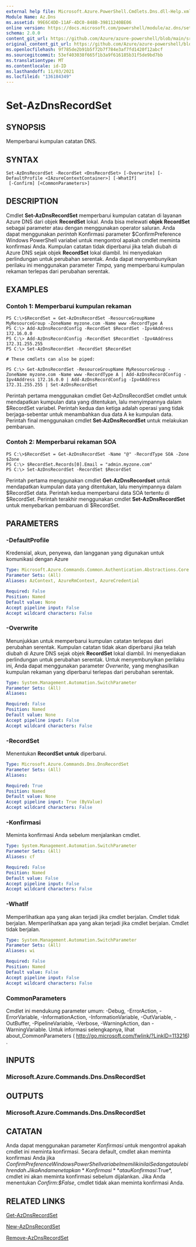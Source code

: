 ```yaml
---
external help file: Microsoft.Azure.PowerShell.Cmdlets.Dns.dll-Help.xml
Module Name: Az.Dns
ms.assetid: 99E6C4DD-11AF-4DC0-848B-39811240BE06
online version: https://docs.microsoft.com/powershell/module/az.dns/set-azdnsrecordset
schema: 2.0.0
content_git_url: https://github.com/Azure/azure-powershell/blob/main/src/Dns/Dns/help/Set-AzDnsRecordSet.md
original_content_git_url: https://github.com/Azure/azure-powershell/blob/main/src/Dns/Dns/help/Set-AzDnsRecordSet.md
ms.openlocfilehash: 9f785de2b91b5f72b7f784e3af7fd1420f12abcf
ms.sourcegitcommit: 53ef403038f665f1b3a9f616185b31f5de9bd7bb
ms.translationtype: MT
ms.contentlocale: id-ID
ms.lasthandoff: 11/03/2021
ms.locfileid: "136184349"
---
```

# Set-AzDnsRecordSet

## SYNOPSIS
Memperbarui kumpulan catatan DNS.

## SYNTAX

```
Set-AzDnsRecordSet -RecordSet <DnsRecordSet> [-Overwrite] [-DefaultProfile <IAzureContextContainer>] [-WhatIf]
 [-Confirm] [<CommonParameters>]
```

## DESCRIPTION
Cmdlet **Set-AzDnsRecordSet** memperbarui kumpulan catatan di layanan Azure DNS dari objek **RecordSet** lokal.
Anda bisa melewati **objek RecordSet** sebagai parameter atau dengan menggunakan operator saluran.
Anda dapat menggunakan *perintah* Konfirmasi parameter $ConfirmPreference Windows PowerShell variabel untuk mengontrol apakah cmdlet meminta konfirmasi Anda.
Kumpulan catatan tidak diperbarui jika telah diubah di Azure DNS sejak objek **RecordSet** lokal diambil.
Ini menyediakan perlindungan untuk perubahan serentak.
Anda dapat menyembunyikan perilaku ini menggunakan parameter *Timpa,* yang memperbarui kumpulan rekaman terlepas dari perubahan serentak.

## EXAMPLES

### Contoh 1: Memperbarui kumpulan rekaman
```
PS C:\>$RecordSet = Get-AzDnsRecordSet -ResourceGroupName MyResourceGroup -ZoneName myzone.com -Name www -RecordType A
PS C:\> Add-AzDnsRecordConfig -RecordSet $RecordSet -Ipv4Address 172.16.0.0
PS C:\> Add-AzDnsRecordConfig -RecordSet $RecordSet -Ipv4Address 172.31.255.255
PS C:\> Set-AzDnsRecordSet -RecordSet $RecordSet

# These cmdlets can also be piped:

PS C:\> Get-AzDnsRecordSet -ResourceGroupName MyResourceGroup -ZoneName myzone.com -Name www -RecordType A | Add-AzDnsRecordConfig -Ipv4Address 172.16.0.0 | Add-AzDnsRecordConfig -Ipv4Address 172.31.255.255 | Set-AzDnsRecordSet
```

Perintah pertama menggunakan cmdlet Get-AzDnsRecordSet cmdlet untuk mendapatkan kumpulan data yang ditentukan, lalu menyimpannya dalam $RecordSet variabel.
Perintah kedua dan ketiga adalah operasi yang tidak berjaga-sebentar untuk menambahkan dua data A ke kumpulan data.
Perintah final menggunakan cmdlet **Set-AzDnsRecordSet** untuk melakukan pembaruan.

### Contoh 2: Memperbarui rekaman SOA
```
PS C:\>$RecordSet = Get-AzDnsRecordSet -Name "@" -RecordType SOA -Zone $Zone
PS C:\> $RecordSet.Records[0].Email = "admin.myzone.com"
PS C:\> Set-AzDnsRecordSet -RecordSet $RecordSet
```

Perintah pertama menggunakan cmdlet **Get-AzDnsRecordset** untuk mendapatkan kumpulan data yang ditentukan, lalu menyimpannya dalam $RecordSet data.
Perintah kedua memperbarui data SOA tertentu di $RecordSet.
Perintah terakhir menggunakan cmdlet **Set-AzDnsRecordSet** untuk menyebarkan pembaruan di $RecordSet.

## PARAMETERS

### -DefaultProfile
Kredensial, akun, penyewa, dan langganan yang digunakan untuk komunikasi dengan Azure

```yaml
Type: Microsoft.Azure.Commands.Common.Authentication.Abstractions.Core.IAzureContextContainer
Parameter Sets: (All)
Aliases: AzContext, AzureRmContext, AzureCredential

Required: False
Position: Named
Default value: None
Accept pipeline input: False
Accept wildcard characters: False
```

### -Overwrite
Menunjukkan untuk memperbarui kumpulan catatan terlepas dari perubahan serentak.
Kumpulan catatan tidak akan diperbarui jika telah diubah di Azure DNS sejak objek **RecordSet** lokal diambil.
Ini menyediakan perlindungan untuk perubahan serentak.
Untuk menyembunyikan perilaku ini, Anda dapat menggunakan parameter *Overwrite,* yang menghasilkan kumpulan rekaman yang diperbarui terlepas dari perubahan serentak.

```yaml
Type: System.Management.Automation.SwitchParameter
Parameter Sets: (All)
Aliases:

Required: False
Position: Named
Default value: None
Accept pipeline input: False
Accept wildcard characters: False
```

### -RecordSet
Menentukan **RecordSet untuk** diperbarui.

```yaml
Type: Microsoft.Azure.Commands.Dns.DnsRecordSet
Parameter Sets: (All)
Aliases:

Required: True
Position: Named
Default value: None
Accept pipeline input: True (ByValue)
Accept wildcard characters: False
```

### -Konfirmasi
Meminta konfirmasi Anda sebelum menjalankan cmdlet.

```yaml
Type: System.Management.Automation.SwitchParameter
Parameter Sets: (All)
Aliases: cf

Required: False
Position: Named
Default value: False
Accept pipeline input: False
Accept wildcard characters: False
```

### -WhatIf
Memperlihatkan apa yang akan terjadi jika cmdlet berjalan. Cmdlet tidak berjalan. Memperlihatkan apa yang akan terjadi jika cmdlet berjalan. Cmdlet tidak berjalan.

```yaml
Type: System.Management.Automation.SwitchParameter
Parameter Sets: (All)
Aliases: wi

Required: False
Position: Named
Default value: False
Accept pipeline input: False
Accept wildcard characters: False
```

### CommonParameters
Cmdlet ini mendukung parameter umum: -Debug, -ErrorAction, -ErrorVariable, -InformationAction, -InformationVariable, -OutVariable, -OutBuffer, -PipelineVariable, -Verbose, -WarningAction, dan -WarningVariable. Untuk informasi selengkapnya, lihat about_CommonParameters ( http://go.microsoft.com/fwlink/?LinkID=113216) .

## INPUTS

### Microsoft.Azure.Commands.Dns.DnsRecordSet

## OUTPUTS

### Microsoft.Azure.Commands.Dns.DnsRecordSet

## CATATAN
Anda dapat menggunakan parameter *Konfirmasi* untuk mengontrol apakah cmdlet ini meminta konfirmasi.
Secara default, cmdlet akan meminta konfirmasi Anda jika $ConfirmPreference Windows PowerShell variabel memiliki nilai Sedang atau lebih rendah.
Jika Anda menetapkan *Konfirmasi* *atau Konfirmasi:$True*, cmdlet ini akan meminta konfirmasi sebelum dijalankan.
Jika Anda menentukan *Confirm:$False*, cmdlet tidak akan meminta konfirmasi Anda. 

## RELATED LINKS

[Get-AzDnsRecordSet](./Get-AzDnsRecordSet.md)

[New-AzDnsRecordSet](./New-AzDnsRecordSet.md)

[Remove-AzDnsRecordSet](./Remove-AzDnsRecordSet.md)
